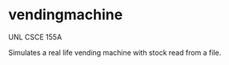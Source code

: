 # vendingmachine
UNL CSCE 155A 

Simulates a real life vending machine with stock read from a file.
